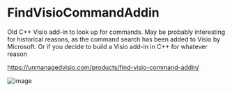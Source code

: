 # FindVisioCommandAddin

Old C++ Visio add-in to look up for commands.
May be probably interesting for historical reasons, as the command search has been added to Visio by Microsoft.
Or if you decide to build a Visio add-in in C++ for whatever reason

https://unmanagedvisio.com/products/find-visio-command-addin/

![image](https://user-images.githubusercontent.com/528366/202912552-8fc2eccf-1562-4c05-8010-ca98e9bac986.png)

